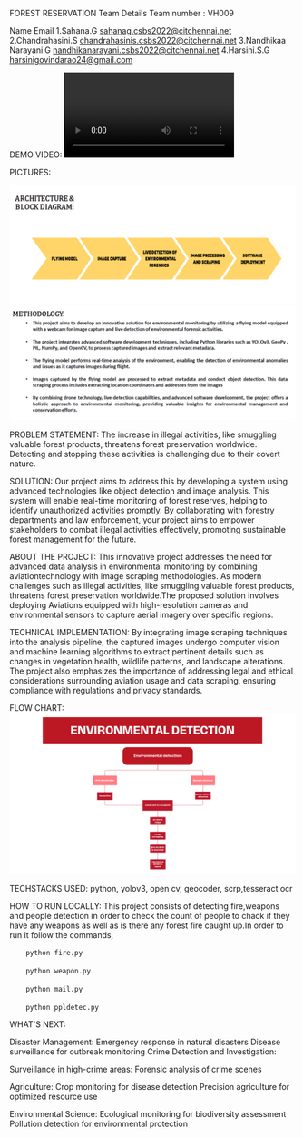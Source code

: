 FOREST RESERVATION
Team Details
Team number : VH009

Name	Email
1.Sahana.G	sahanag.csbs2022@citchennai.net
2.Chandrahasini.S	chandrahasinis.csbs2022@citchennai.net
3.Nandhikaa Narayani.G nandhikanarayani.csbs2022@citchennai.net
4.Harsini.S.G  harsinigovindarao24@gmail.com

DEMO VIDEO:
![VIDEO](https://github.com/Chandrahasinisankar/Forest_reservation/blob/main/Forest%20Reservation%20Project.mp4)


PICTURES:

![Architecture](https://github.com/Chandrahasinisankar/Forest_reservation/blob/main/ARCHITECTURE.png)
![Methodology](https://github.com/Chandrahasinisankar/Forest_reservation/blob/main/METHODOLOGY.png)

PROBLEM STATEMENT:
        The increase in illegal activities, like smuggling valuable forest products, threatens forest preservation worldwide. Detecting and stopping these activities is challenging due to their covert nature. 
        
SOLUTION:
        Our project aims to address this by developing a system using advanced technologies like object detection and image analysis. This system will enable real-time monitoring of forest reserves, helping to identify unauthorized activities promptly. By collaborating with forestry departments and law enforcement, your project aims to empower stakeholders to combat illegal activities effectively, promoting sustainable forest management for the future.

ABOUT THE PROJECT:
     This innovative project addresses the need for advanced data analysis in environmental monitoring by combining aviationtechnology with image scraping methodologies.
As modern challenges such as illegal activities, like smuggling valuable forest products, threatens forest preservation worldwide.The proposed solution involves deploying Aviations equipped with high-resolution cameras and environmental sensors to capture aerial imagery over specific regions.

TECHNICAL IMPLEMENTATION:
By integrating image scraping techniques into the analysis pipeline, the captured images undergo computer vision and machine learning algorithms to extract pertinent details such as changes in vegetation health, wildlife patterns, and landscape alterations.
The project also emphasizes the importance of addressing legal and ethical considerations surrounding aviation usage and data scraping, ensuring compliance with regulations and privacy standards.


FLOW CHART:
![Flow Chart](https://github.com/Chandrahasinisankar/Forest_reservation/blob/main/Environmental%20detection.png)

TECHSTACKS USED:
python, yolov3, open cv, geocoder, scrp,tesseract ocr

HOW TO RUN LOCALLY:
This project consists of detecting fire,weapons and people detection in order to check the count of people to chack if they have any weapons as well as is there any forest fire caught up.In order to run it follow the commands,
        
        python fire.py
        
        python weapon.py
        
        python mail.py

        python ppldetec.py

WHAT'S NEXT:

Disaster Management:
        Emergency response in natural disasters
        Disease surveillance for outbreak monitoring
Crime Detection and Investigation:

Surveillance in high-crime areas:
         Forensic analysis of crime scenes

Agriculture:
        Crop monitoring for disease detection
        Precision agriculture for optimized resource use

Environmental Science:
        Ecological monitoring for biodiversity assessment
        Pollution detection for environmental protection




